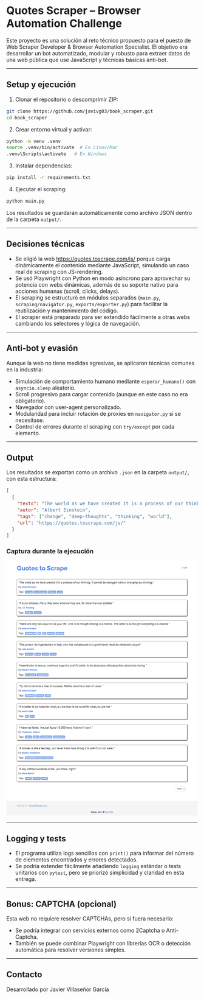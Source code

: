 # Quotes Scraper – Browser Automation Challenge

Este proyecto es una solución al reto técnico propuesto para el puesto de Web Scraper Developer & Browser Automation Specialist. El objetivo era desarrollar un bot automatizado, modular y robusto para extraer datos de una web pública que use JavaScript y técnicas básicas anti-bot.

---

## Setup y ejecución

1. Clonar el repositorio o descomprimir ZIP:

```bash
git clone https://github.com/javivg03/book_scraper.git
cd book_scraper
```

2. Crear entorno virtual y activar:

```bash
python -m venv .venv
source .venv/bin/activate  # En Linux/Mac
.venv\Scripts\activate   # En Windows
```

3. Instalar dependencias:

```bash
pip install -r requirements.txt
```

4. Ejecutar el scraping:

```bash
python main.py
```

Los resultados se guardarán automáticamente como archivo JSON dentro de la carpeta `output/`.

---

## Decisiones técnicas

- Se eligió la web https://quotes.toscrape.com/js/ porque carga dinámicamente el contenido mediante JavaScript, simulando un caso real de scraping con JS-rendering.
- Se usó Playwright con Python en modo asíncrono para aprovechar su potencia con webs dinámicas, además de su soporte nativo para acciones humanas (scroll, clicks, delays).
- El scraping se estructuró en módulos separados (`main.py`, `scraping/navigator.py`, `exports/exporter.py`) para facilitar la reutilización y mantenimiento del código.
- El scraper está preparado para ser extendido fácilmente a otras webs cambiando los selectores y lógica de navegación.

---

## Anti-bot y evasión

Aunque la web no tiene medidas agresivas, se aplicaron técnicas comunes en la industria:

- Simulación de comportamiento humano mediante `esperar_humano()` con `asyncio.sleep` aleatorio.
- Scroll progresivo para cargar contenido (aunque en este caso no era obligatorio).
- Navegador con user-agent personalizado.
- Modularidad para incluir rotación de proxies en `navigator.py` si se necesitase.
- Control de errores durante el scraping con `try/except` por cada elemento.

---

## Output

Los resultados se exportan como un archivo `.json` en la carpeta `output/`, con esta estructura:

```json
[
  {
    "texto": "The world as we have created it is a process of our thinking. It cannot be changed without changing our thinking.",
    "autor": "Albert Einstein",
    "tags": ["change", "deep-thoughts", "thinking", "world"],
    "url": "https://quotes.toscrape.com/js/"
  }
]
```
### Captura durante la ejecución

![Captura](output/captura.png)

---

## Logging y tests

- El programa utiliza logs sencillos con `print()` para informar del número de elementos encontrados y errores detectados.
- Se podría extender fácilmente añadiendo `logging` estándar o tests unitarios con `pytest`, pero se priorizó simplicidad y claridad en esta entrega.

---

## Bonus: CAPTCHA (opcional)

Esta web no requiere resolver CAPTCHAs, pero si fuera necesario:

- Se podría integrar con servicios externos como 2Captcha o Anti-Captcha.
- También se puede combinar Playwright con librerías OCR o detección automática para resolver versiones simples.

---
## Contacto
Desarrollado por Javier Villaseñor García  
